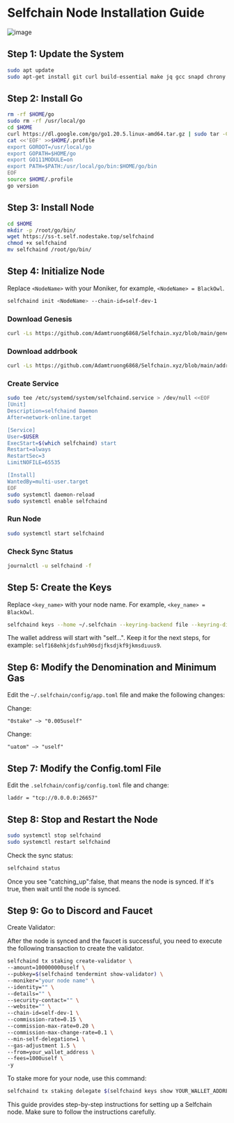# Selfchain Node Installation Guide

![image](https://github.com/brsbrc/Testnetler-ve-Rehberler/assets/107190154/8afb86d4-79a2-4a88-92da-16edadd067e6)

## Step 1: Update the System

```bash
sudo apt update
sudo apt-get install git curl build-essential make jq gcc snapd chrony lz4 tmux unzip bc -y
```

## Step 2: Install Go

```bash
rm -rf $HOME/go
sudo rm -rf /usr/local/go
cd $HOME
curl https://dl.google.com/go/go1.20.5.linux-amd64.tar.gz | sudo tar -C/usr/local -zxvf -
cat <<'EOF' >>$HOME/.profile
export GOROOT=/usr/local/go
export GOPATH=$HOME/go
export GO111MODULE=on
export PATH=$PATH:/usr/local/go/bin:$HOME/go/bin
EOF
source $HOME/.profile
go version
```

## Step 3: Install Node

```bash
cd $HOME
mkdir -p /root/go/bin/
wget https://ss-t.self.nodestake.top/selfchaind
chmod +x selfchaind
mv selfchaind /root/go/bin/
```

## Step 4: Initialize Node

Replace `<NodeName>` with your Moniker, for example, `<NodeName> = BlackOwl`.

```bash
selfchaind init <NodeName> --chain-id=self-dev-1
```

### Download Genesis

```bash
curl -Ls https://github.com/Adamtruong6868/Selfchain.xyz/blob/main/genesis.json > $HOME/.selfchain/config/genesis.json
```

### Download addrbook

```bash
curl -Ls https://github.com/Adamtruong6868/Selfchain.xyz/blob/main/addrbook.json > $HOME/.selfchain/config/addrbook.json
```

### Create Service

```bash
sudo tee /etc/systemd/system/selfchaind.service > /dev/null <<EOF
[Unit]
Description=selfchaind Daemon
After=network-online.target

[Service]
User=$USER
ExecStart=$(which selfchaind) start
Restart=always
RestartSec=3
LimitNOFILE=65535

[Install]
WantedBy=multi-user.target
EOF
sudo systemctl daemon-reload
sudo systemctl enable selfchaind
```

### Run Node

```bash
sudo systemctl start selfchaind
```

### Check Sync Status

```bash
journalctl -u selfchaind -f
```

## Step 5: Create the Keys

Replace `<key_name>` with your node name. For example, `<key_name> = BlackOwl`.

```bash
selfchaind keys --home ~/.selfchain --keyring-backend file --keyring-dir keys add <key_name>
```

The wallet address will start with "self…". Keep it for the next steps, for example: `self168ehkjdsfıuh90sdjfksdjkf9jkmsdıuus9`.

## Step 6: Modify the Denomination and Minimum Gas

Edit the `~/.selfchain/config/app.toml` file and make the following changes:

Change:

```
"0stake" —> "0.005uself"
```

Change:

```
"uatom" —> "uself"
```

## Step 7: Modify the Config.toml File

Edit the `.selfchain/config/config.toml` file and change:

```
laddr = "tcp://0.0.0.0:26657"
```

## Step 8: Stop and Restart the Node

```bash
sudo systemctl stop selfchaind
sudo systemctl restart selfchaind
```

Check the sync status:

```bash
selfchaind status
```

Once you see "catching_up":false, that means the node is synced. If it's true, then wait until the node is synced.

## Step 9: Go to Discord and Faucet

Create Validator:

After the node is synced and the faucet is successful, you need to execute the following transaction to create the validator.

```bash
selfchaind tx staking create-validator \
--amount=100000000uself \
--pubkey=$(selfchaind tendermint show-validator) \
--moniker="your node name" \
--identity="" \
--details="" \
--security-contact="" \
--website="" \
--chain-id=self-dev-1 \
--commission-rate=0.15 \
--commission-max-rate=0.20 \
--commission-max-change-rate=0.1 \
--min-self-delegation=1 \
--gas-adjustment 1.5 \
--from=your_wallet_address \
--fees=1000uself \
-y
```

To stake more for your node, use this command:

```bash
selfchaind tx staking delegate $(selfchaind keys show YOUR_WALLET_ADDRESS --bech val -a) 1000000uself --from YOUR_WALLET_ADDRESS --chain-id self-dev-1 --gas-adjustment 1.2 --fees 1000uself -y
```

This guide provides step-by-step instructions for setting up a Selfchain node. Make sure to follow the instructions carefully.

